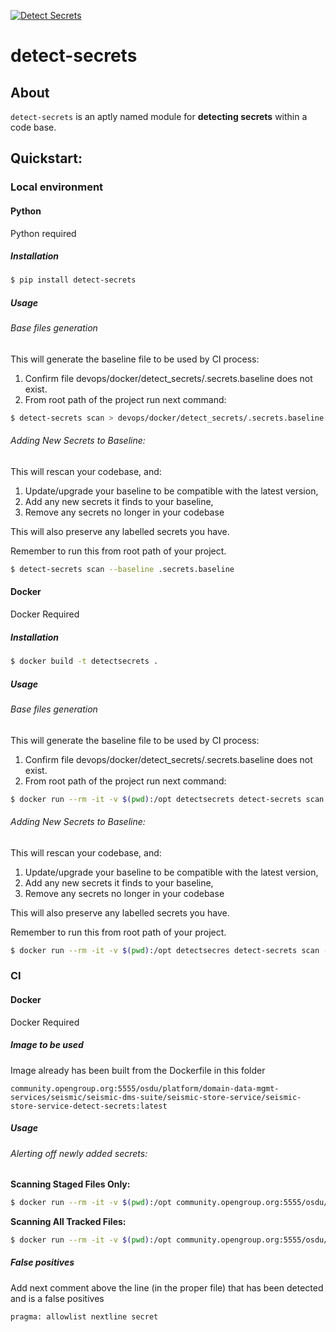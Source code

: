 [![Detect Secrets](https://travis-ci.com/Yelp/detect-secrets.svg?branch=master)](https://travis-ci.com/Yelp/detect-secrets)

# detect-secrets

## About

`detect-secrets` is an aptly named module for **detecting secrets** within a
code base.

## Quickstart:

### Local environment

#### Python

Python required

##### Installation

```bash
$ pip install detect-secrets
```

##### Usage

###### Base files generation

This will generate the baseline file to be used by CI process:

1. Confirm file devops/docker/detect_secrets/.secrets.baseline does not exist.
2. From root path of the project run next command:

```bash
$ detect-secrets scan > devops/docker/detect_secrets/.secrets.baseline
```

###### Adding New Secrets to Baseline:

This will rescan your codebase, and:

1. Update/upgrade your baseline to be compatible with the latest version,
2. Add any new secrets it finds to your baseline,
3. Remove any secrets no longer in your codebase

This will also preserve any labelled secrets you have.

Remember to run this from root path of your project.

```bash
$ detect-secrets scan --baseline .secrets.baseline
```

#### Docker

Docker Required

##### Installation

```bash
$ docker build -t detectsecrets .
```

##### Usage

###### Base files generation

This will generate the baseline file to be used by CI process:

1. Confirm file devops/docker/detect_secrets/.secrets.baseline does not exist.
2. From root path of the project run next command:

```bash
$ docker run --rm -it -v $(pwd):/opt detectsecrets detect-secrets scan > /opt/devops/docker/detect_secrets/.secrets.baseline
```

###### Adding New Secrets to Baseline:

This will rescan your codebase, and:

1. Update/upgrade your baseline to be compatible with the latest version,
2. Add any new secrets it finds to your baseline,
3. Remove any secrets no longer in your codebase

This will also preserve any labelled secrets you have.

Remember to run this from root path of your project.

```bash
$ docker run --rm -it -v $(pwd):/opt detectsecres detect-secrets scan --baseline /opt/devops/docker/detect_secrets/.secrets.baseline
```

### CI

#### Docker

Docker Required

##### Image to be used

Image already has been built from the Dockerfile in this folder

```
community.opengroup.org:5555/osdu/platform/domain-data-mgmt-services/seismic/seismic-dms-suite/seismic-store-service/seismic-store-service-detect-secrets:latest
```

##### Usage

###### Alerting off newly added secrets:

**Scanning Staged Files Only:**

```bash
$ docker run --rm -it -v $(pwd):/opt community.opengroup.org:5555/osdu/platform/domain-data-mgmt-services/seismic/seismic-dms-suite/seismic-store-service/seismic-store-service-detect-secrets:latest detect-secrets-hook --baseline /opt/devops/docker/detect_secrets/.secrets.baseline $(git diff --staged --name-only)
```

**Scanning All Tracked Files:**

```bash
$ docker run --rm -it -v $(pwd):/opt community.opengroup.org:5555/osdu/platform/domain-data-mgmt-services/seismic/seismic-dms-suite/seismic-store-service/seismic-store-service-detect-secrets:latest detect-secrets-hook --baseline /opt/devops/docker/detect_secrets/.secrets.baseline $(git ls-files)
```

##### False positives

Add next comment above the line (in the proper file) that has been detected and is a false positives

```
pragma: allowlist nextline secret
```